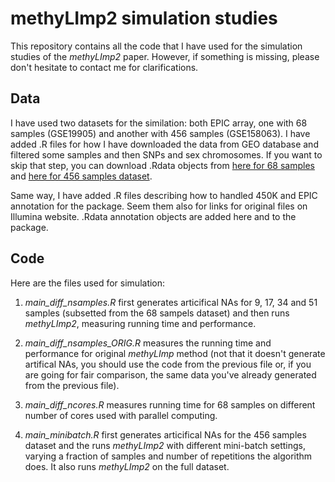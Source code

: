 # methyLImp2 simulation studies
This repository contains all the code that I have used for the simulation studies of the _methyLImp2_ paper. However, if something is missing, please don't hesitate to contact me for clarifications.

## Data
I have used two datasets for the similation: both EPIC array, one with 68 samples (GSE19905) and another with 456 samples (GSE158063). I have added .R files for how I have downloaded the data from GEO database and filtered some samples and then SNPs and sex chromosomes. If you want to skip that step, you can download .Rdata objects from [here for 68 samples](https://uio-my.sharepoint.com/:u:/g/personal/annapla_uio_no/Ec0RVBJ3HBtKrh316y54DwgBgZq9IumepY0sH9eEvkqctg?e=4NYcpl) and [here for 456 samples dataset](https://uio-my.sharepoint.com/:u:/g/personal/annapla_uio_no/ERIX6SObMspBoUKSoj6xKlQByKnnpdn2_qyRTBZdN_YCsA?e=gdwHoQ).

Same way, I have added .R files describing how to handled 450K and EPIC annotation for the package. Seem them also for links for original files on Illumina website. .Rdata annotation objects are added here and to the package.

## Code

Here are the files used for simulation:

1. _main_diff_nsamples.R_ first generates articifical NAs for 9, 17, 34 and 51 samples (subsetted from the 68 sampels dataset) and then runs _methyLImp2_, measuring running time and performance.

2. _main_diff_nsamples_ORIG.R_ measures the running time and performance for original _methyLImp_ method (not that it doesn't generate artifical NAs, you should use the code from the previous file or, if you are going for fair comparison, the same data you've already generated from the previous file).

3. _main_diff_ncores.R_ measures running time for 68 samples on different number of cores used with parallel computing.

4. _main_minibatch.R_ first generates articifical NAs for the 456 samples dataset and the runs _methyLImp2_ with different mini-batch settings, varying a fraction of samples and number of repetitions the algorithm does. It also runs _methyLImp2_ on the full dataset. 


